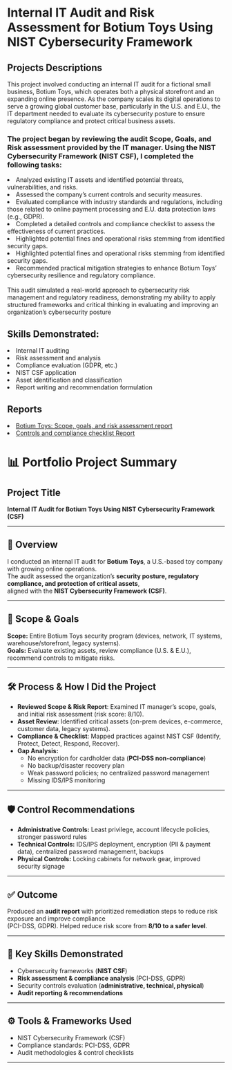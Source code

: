 # Internal IT Audit and Risk Assessment for Botium Toys Using NIST Cybersecurity Framework
<h2>Projects Descriptions</h2>
<p>This project involved conducting an internal IT audit for a fictional small business, Botium Toys, which operates both a physical storefront and an expanding online presence. As the company scales its digital operations to serve a growing global customer base, particularly in the U.S. and E.U., the IT department needed to evaluate its cybersecurity posture to ensure regulatory compliance and protect critical business assets.

<h3>The project began by reviewing the audit Scope, Goals, and Risk assessment provided by the IT manager. Using the NIST Cybersecurity Framework (NIST CSF), I completed the following tasks:</h3>
   <li> Analyzed existing IT assets and identified potential threats, vulnerabilities, and risks.</li>
   <li> Assessed the company’s current controls and security measures.</li>
   <li> Evaluated compliance with industry standards and regulations, including those related to online payment processing and E.U. data protection laws (e.g., GDPR).</li>
   <li> Completed a detailed controls and compliance checklist to assess the effectiveness of current practices.</li>
   <li> Highlighted potential fines and operational risks stemming from identified security gaps.</li>
   <li> Highlighted potential fines and operational risks stemming from identified security gaps.</li>
   <li> Recommended practical mitigation strategies to enhance Botium Toys’ cybersecurity resilience and regulatory compliance.</li> <br>
This audit simulated a real-world approach to cybersecurity risk management and regulatory readiness, demonstrating my ability to apply structured frameworks and critical thinking in evaluating and improving an organization’s cybersecurity posture
<br>
<h2>Skills Demonstrated:</h2>
<li>Internal IT auditing</li>
<li>Risk assessment and analysis</li>
<li>Compliance evaluation (GDPR, etc.)</li>
<li>NIST CSF application</li>
<li>Asset identification and classification</li>
<li>Report writing and recommendation formulation</li>
<h2>Reports</h2>
<a href="FilesFolder/Botium Toys_ Scope, goals, and risk assessment report.pdf"><li>Botium Toys: Scope, goals, and risk assessment report</li></a>
<a href="FilesFolder/Controls and compliance checklist Report.pdf"><li>Controls and compliance checklist Report</li></a>

# 📊 Portfolio Project Summary

## Project Title  
**Internal IT Audit for Botium Toys Using NIST Cybersecurity Framework (CSF)**  

---

## 🔎 Overview  
I conducted an internal IT audit for **Botium Toys**, a U.S.-based toy company with growing online operations.  
The audit assessed the organization’s **security posture, regulatory compliance, and protection of critical assets**,  
aligned with the **NIST Cybersecurity Framework (CSF)**.  

---

## 🎯 Scope & Goals  
**Scope:** Entire Botium Toys security program (devices, network, IT systems, warehouse/storefront, legacy systems).  
**Goals:** Evaluate existing assets, review compliance (U.S. & E.U.), recommend controls to mitigate risks.  

---

## 🛠️ Process & How I Did the Project  
- **Reviewed Scope & Risk Report**: Examined IT manager’s scope, goals, and initial risk assessment (risk score: 8/10).  
- **Asset Review**: Identified critical assets (on-prem devices, e-commerce, customer data, legacy systems).  
- **Compliance & Checklist**: Mapped practices against NIST CSF (Identify, Protect, Detect, Respond, Recover).  
- **Gap Analysis:**  
  - No encryption for cardholder data (**PCI-DSS non-compliance**)  
  - No backup/disaster recovery plan  
  - Weak password policies; no centralized password management  
  - Missing IDS/IPS monitoring  

---

## 🛡️ Control Recommendations  
- **Administrative Controls:** Least privilege, account lifecycle policies, stronger password rules  
- **Technical Controls:** IDS/IPS deployment, encryption (PII & payment data), centralized password management, backups  
- **Physical Controls:** Locking cabinets for network gear, improved security signage  

---

## ✅ Outcome  
Produced an **audit report** with prioritized remediation steps to reduce risk exposure and improve compliance  
(PCI-DSS, GDPR). Helped reduce risk score from **8/10 to a safer level**.  

---

## 🧩 Key Skills Demonstrated  
- Cybersecurity frameworks (**NIST CSF**)  
- **Risk assessment & compliance analysis** (PCI-DSS, GDPR)  
- Security controls evaluation (**administrative, technical, physical**)  
- **Audit reporting & recommendations**  

---

## ⚙️ Tools & Frameworks Used  
- NIST Cybersecurity Framework (CSF)  
- Compliance standards: PCI-DSS, GDPR  
- Audit methodologies & control checklists  

---

